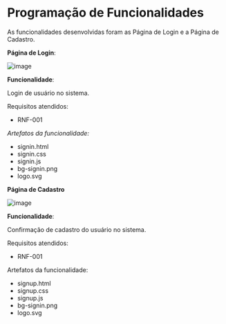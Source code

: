 # Programação de Funcionalidades

As funcionalidades desenvolvidas foram as Página de Login e a Página de Cadastro.

**Página de Login**:

![image](https://github.com/ICEI-PUC-Minas-PMV-ADS/pmv-ads-2023-1-e1-proj-web-t06-musica/assets/126628545/20e512a6-dd60-4a6a-a7cb-de70c5b3366e)


**Funcionalidade**:

Login de usuário no sistema.


Requisitos atendidos:
- RNF-001

*Artefatos da funcionalidade:*
- signin.html
- signin.css
- signin.js
- bg-signin.png
- logo.svg




**Página de Cadastro**

![image](https://github.com/ICEI-PUC-Minas-PMV-ADS/pmv-ads-2023-1-e1-proj-web-t06-musica/assets/126628545/9507fcd1-c06b-4d79-9394-d007cc662295)


**Funcionalidade**:

Confirmação de cadastro do usuário no sistema.


Requisitos atendidos:
- RNF-001

Artefatos da funcionalidade:
- signup.html
- signup.css
- signup.js
- bg-signin.png
- logo.svg


